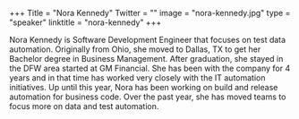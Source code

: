 +++
Title = "Nora Kennedy"
Twitter = ""
image = "nora-kennedy.jpg"
type = "speaker"
linktitle = "nora-kennedy"
+++

Nora Kennedy is Software Development Engineer that focuses on test data automation.  Originally from Ohio, she moved to Dallas, TX to get her Bachelor degree in Business Management.  After graduation, she stayed in the DFW area started at GM Financial.  She has been with the company for 4 years and in that time has worked very closely with the IT automation initiatives.  Up until this year, Nora has been working on build and release automation for business code.  Over the past year, she has moved teams to focus more on data and test automation.